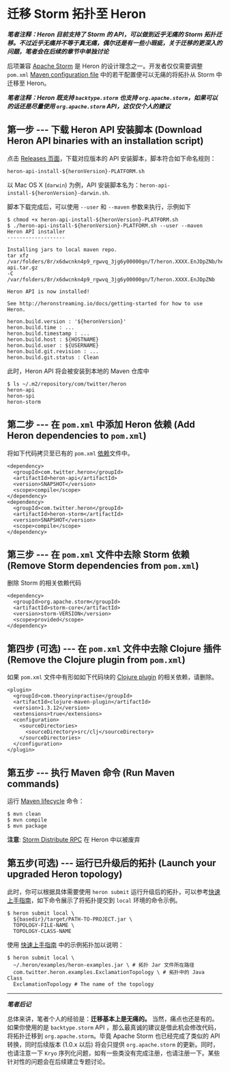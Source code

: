 # 迁移 Storm 拓扑至 Heron

***笔者注释：Heron 目前支持了 Storm 的 API，可以做到近乎无痛的 Storm 拓扑迁移。不过近乎无痛并不等于真无痛，偶尔还是有一些小瑕疵，关于迁移的更深入的问题，笔者会在后续的章节中单独讨论***

后项兼容 [Apache Storm](http://storm.apache.org/index.html) 是 Heron 的设计理念之一。开发者仅仅需要调整 `pom.xml` [Maven configuration file](https://maven.apache.org/pom.html) 中的若干配置便可以无痛的将拓扑从 Storm 中迁移至 Heron。

***笔者注释：Heron 既支持 `backtype.storm` 也支持 `org.apache.storm`，如果可以的话还是尽量使用 `org.apache.storm` API，这仅仅个人的建议***

## 第一步 --- 下载 Heron API 安装脚本 (Download Heron API binaries with an installation script)

点击 [Releases 页面](https://github.com/twitter/heron/releases)，下载对应版本的 API 安装脚本，脚本符合如下命名规则：

```
heron-api-install-${heronVersion}-PLATFORM.sh
```

以 Mac OS X (`darwin`) 为例，API 安装脚本名为：`heron-api-install-${heronVersion}-darwin.sh`.

脚本下载完成后，可以使用 `--user` 和 `--maven` 参数来执行，示例如下

```
$ chmod +x heron-api-install-${heronVersion}-PLATFORM.sh
$ ./heron-api-install-${heronVersion}-PLATFORM.sh --user --maven
Heron API installer
-------------------

Installing jars to local maven repo.
tar xfz /var/folders/8r/x6dwcnkn4p9_rgwvq_3jg6y00000gn/T/heron.XXXX.EnJDpZNb/heron-api.tar.gz
-C /var/folders/8r/x6dwcnkn4p9_rgwvq_3jg6y00000gn/T/heron.XXXX.EnJDpZNb

Heron API is now installed!

See http://heronstreaming.io/docs/getting-started for how to use Heron.

heron.build.version : '${heronVersion}'
heron.build.time : ...
heron.build.timestamp : ...
heron.build.host : ${HOSTNAME}
heron.build.user : ${USERNAME}
heron.build.git.revision : ...
heron.build.git.status : Clean
```

此时，Heron API 将会被安装到本地的 Maven 仓库中

```
$ ls ~/.m2/repository/com/twitter/heron
heron-api
heron-spi
heron-storm
```

## 第二步 --- 在 `pom.xml` 中添加 Heron 依赖 (Add Heron dependencies to `pom.xml`)

将如下代码拷贝至已有的 `pom.xml` [依赖](https://maven.apache.org/pom.html#Dependencies)文件中。

```
<dependency>
  <groupId>com.twitter.heron</groupId>
  <artifactId>heron-api</artifactId>
  <version>SNAPSHOT</version>
  <scope>compile</scope>
</dependency>
<dependency>
  <groupId>com.twitter.heron</groupId>
  <artifactId>heron-storm</artifactId>
  <version>SNAPSHOT</version>
  <scope>compile</scope>
</dependency>
```

## 第三步 --- 在 `pom.xml` 文件中去除 Storm 依赖 (Remove Storm dependencies from `pom.xml`)

删除 Storm 的相关依赖代码

```
<dependency>
  <groupId>org.apache.storm</groupId>
  <artifactId>storm-core</artifactId>
  <version>storm-VERSION</version>
  <scope>provided</scope>
</dependency>
```

## 第四步 (可选) --- 在 `pom.xml` 文件中去除 Clojure 插件 (Remove the Clojure plugin from `pom.xml`)

如果 `pom.xml` 文件中有形如如下代码块的 [Clojure plugin](https://maven.apache.org/pom.html#Plugins) 的相关依赖，请删除。

```
<plugin>
  <groupId>com.theoryinpractise</groupId>
  <artifactId>clojure-maven-plugin</artifactId>
  <version>1.3.12</version>
  <extensions>true</extensions>
  <configuration>
    <sourceDirectories>
      <sourceDirectory>src/clj</sourceDirectory>
    </sourceDirectories>
  </configuration>
</plugin>
```


## 第五步 --- 执行 Maven 命令 (Run Maven commands)

运行 [Maven lifecycle](https://maven.apache.org/run.html) 命令：

```
$ mvn clean
$ mvn compile
$ mvn package
```

**注意**: [Storm Distribute RPC](http://storm.apache.org/releases/0.10.0/Distributed-RPC.html) 在 Heron 中以被废弃

## 第五步(可选) --- 运行已升级后的拓扑 (Launch your upgraded Heron topology)

此时，你可以根据具体需要使用 `heron submit` 运行升级后的拓扑，可以参考[快速上手指南](../Getting-Started/Local(Single-Node).md)，如下命令展示了将拓扑提交到 `local` 环境的命令示例。

```
$ heron submit local \
  ${basedir}/target/PATH-TO-PROJECT.jar \
  TOPOLOGY-FILE-NAME \
  TOPOLOGY-CLASS-NAME
```

使用 [快速上手指南](../Getting-Started/Local(Single-Node).md) 中的示例拓扑加以说明：

```
$ heron submit local \
  ~/.heron/examples/heron-examples.jar \ # 拓扑 Jar 文件所在路径
  com.twitter.heron.examples.ExclamationTopology \ # 拓扑中的 Java Class
  ExclamationTopology # The name of the topology
```

---

***笔者后记***

总体来讲，笔者个人的经验是：**迁移基本上是无痛的。** 当然，痛点也还是有的。如果你使用的是 `backtype.storm` API ，那么最真诚的建议是借此机会修改代码，将拓扑迁移到 `org.apache.storm`。毕竟 Apache Storm 也已经完成了类似的 API 转换，同时后续版本 (1.0.x 以后) 将会只提供 `org.apache.storm` 的更新。同时，也请注意一下 `Kryo` 序列化问题，如有一些类没有完成注册，也请注册一下。某些针对性的问题会在后续建立专题讨论。
